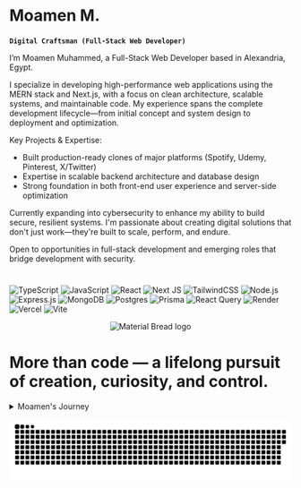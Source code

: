 # Moamen M.

**`Digital Craftsman (Full-Stack Web Developer)`**

I’m Moamen Muhammed, a Full-Stack Web Developer based in Alexandria, Egypt.

I specialize in developing high-performance web applications using the MERN stack and Next.js, with a focus on clean architecture, scalable systems, and maintainable code. My experience spans the complete development lifecycle—from initial concept and system design to deployment and optimization.

Key Projects & Expertise:

- Built production-ready clones of major platforms (Spotify, Udemy, Pinterest, X/Twitter)
- Expertise in scalable backend architecture and database design
- Strong foundation in both front-end user experience and server-side optimization

Currently expanding into cybersecurity to enhance my ability to build secure, resilient systems. I'm passionate about creating digital solutions that don't just work—they're built to scale, perform, and endure.

Open to opportunities in full-stack development and emerging roles that bridge development with security.

#
![TypeScript](https://img.shields.io/badge/typescript-%23007ACC.svg?style=for-the-badge&logo=typescript&logoColor=white) ![JavaScript](https://img.shields.io/badge/javascript-%23323330.svg?style=for-the-badge&logo=javascript&logoColor=%23F7DF1E) ![React](https://img.shields.io/badge/react-%2320232a.svg?style=for-the-badge&logo=react&logoColor=%2361DAFB) ![Next JS](https://img.shields.io/badge/Next-black?style=for-the-badge&logo=next.js&logoColor=white) ![TailwindCSS](https://img.shields.io/badge/TailwindCSS-06B6D4?style=for-the-badge&logo=tailwindcss&logoColor=white) ![Node.js](https://img.shields.io/badge/Node.js-339933?style=for-the-badge&logo=nodedotjs&logoColor=white) ![Express.js](https://img.shields.io/badge/express.js-%23404d59.svg?style=for-the-badge&logo=express&logoColor=%2361DAFB)   ![MongoDB](https://img.shields.io/badge/MongoDB-%234ea94b.svg?style=for-the-badge&logo=mongodb&logoColor=white) ![Postgres](https://img.shields.io/badge/postgres-%23316192.svg?style=for-the-badge&logo=postgresql&logoColor=white)  ![Prisma](https://img.shields.io/badge/Prisma-3982CE?style=for-the-badge&logo=Prisma&logoColor=white) ![React Query](https://img.shields.io/badge/-React%20Query-FF4154?style=for-the-badge&logo=react%20query&logoColor=white) ![Render](https://img.shields.io/badge/Render-%46E3B7.svg?style=for-the-badge&logo=render&logoColor=white) ![Vercel](https://img.shields.io/badge/vercel-%23000000.svg?style=for-the-badge&logo=vercel&logoColor=white) ![Vite](https://img.shields.io/badge/vite-%23646CFF.svg?style=for-the-badge&logo=vite&logoColor=white)

<p align="center">
  <img width="300" src="https://github.com/user-attachments/assets/0e7c3bfa-d166-48fb-96d4-f6edaae1d1c2" alt="Material Bread logo">
</p>

# More than code — a lifelong pursuit of creation, curiosity, and control.
<details>
  <summary>Moamen's Journey</summary>
  
Technology chose me before I chose it. At six years old, I was that kid taking apart computers in Alexandria, fascinated by how these complex machines actually worked. What started as childhood curiosity evolved into something deeper—I wasn't just interested in using technology, I needed to understand it.
By my teens, I was the youngest person in development courses, driven by an obsession to know how systems communicate, how the internet functions, and how code transforms ideas into reality. While others saw talent, I knew it was simply relentless curiosity.
That foundation in hardware naturally led me to software. Today, I build full-stack applications that solve real problems, but each project serves a larger vision: mastering technology from multiple angles. My background in Mechatronics and Robotics taught me how systems work physically, while web development showed me how they work digitally.
Now I'm expanding into cybersecurity—not as a career pivot, but as the next logical step. Building secure systems requires understanding both how to create and how to break, how to develop and how to defend.
I don't just write code that works; I architect systems that last, scale, and stay secure. If you're looking for someone who treats technology as craft, not just career, let's connect.
</details>

![snake gif](https://github.com/moamenzz/moamenzz/blob/output/github-snake-dark.svg)
